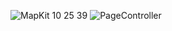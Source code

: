 ![MapKit 10 25 39](https://user-images.githubusercontent.com/38347138/127763020-7c0e37d0-be0e-4116-93bf-162164949f3c.gif)
![PageController](https://user-images.githubusercontent.com/38347138/127763022-cb6f6f27-023b-454a-b8f2-4bece1dec639.gif)
